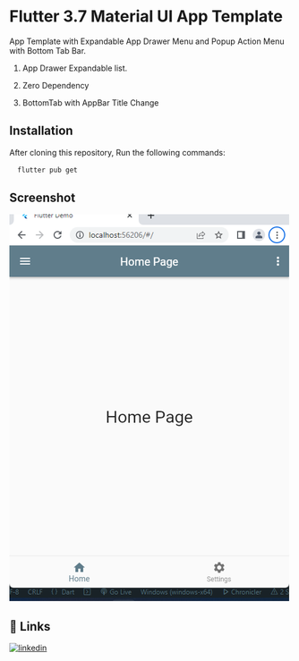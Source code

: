 # Flutter 3.7 Material UI App Template
App Template with Expandable App Drawer Menu and Popup Action Menu with Bottom Tab Bar.

1. App Drawer Expandable list.

2. Zero Dependency

3. BottomTab with AppBar Title Change

## Installation
After cloning this repository, Run the following commands:
```bash
  flutter pub get
```


## Screenshot

![Screenshot](test/ss.png)


## 🔗 Links
[![linkedin](https://img.shields.io/badge/linkedin-0A66C2?style=for-the-badge&logo=linkedin&logoColor=white)](https://www.linkedin.com/arrahmanbd)
